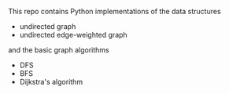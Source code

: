 This repo contains Python implementations of the data structures

- undirected graph
- undirected edge-weighted graph

and the basic graph algorithms 

- DFS
- BFS 
- Dijkstra's algorithm


